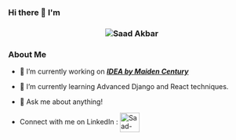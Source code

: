 ### Hi there 👋 I'm


<h3 align="center">
   <img alt="Saad Akbar" src="https://readme-typing-svg.herokuapp.com/?lines=Saad+Akbar;Full-Stack+Engineer&font=Fira%20Code&width=440&height=45&color=68C3D4&vCenter=true&size=21"></a>
</h3>

<h3> About Me </h3>

- 🔭 I’m currently working on ***[IDEA by Maiden Century](https://maidencentury.com)***
- 🌱 I’m currently learning Advanced Django and React techniques.
- 💬 Ask me about anything!

- Connect with me on LinkedIn :
   <a href="https://www.linkedin.com/in/saadakbar1/" target="_blank"><img align="center" src="https://img.icons8.com/color/344/linkedin.png" alt="Saad-Akbar-1" height="40" width="40" /></a> 
</p>


 
<!-- <img alt="Saad's Stats" src="https://denvercoder1-github-readme-stats.vercel.app/api/?username=Saad-Akbar-1&show_icons=true&count_private=true&theme=react&hide_border=true&bg_color=1F222E&title_color=68C3D4&icon_color=FFE8D1&hide_title=true&hide=contribs&include_all_commits=true&custom_title=GitHub Stats"/>


<details>
   <summary> 📈 Contribution Graph </summary>
   <br/>
   
   <img alt="Saad's Graph" src="https://denvercoder1-activity-graph.herokuapp.com/graph/?username=Saad-Akbar-1&bg_color=1F222E&color=68C3D4&line=568EA3&point=FFE8D1&hide_border=true" width="100%">
   
</details> -->
